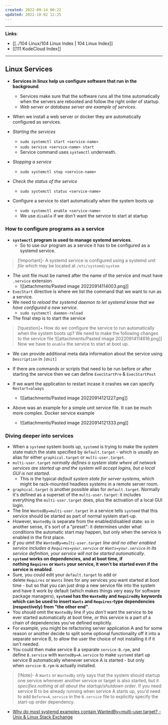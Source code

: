 ```yaml
---
created: 2022-09-14 00:22
updated: 2022-10-02 12:25
---
```

---
**Links**: 
- [[../104 Linux/104 Linux Index | 104 Linux Index]]
- [[111 KodeCloud Index]]

---
## Linux Services
- **Services in linux help us configure software that run in the background**.
	- Services make sure that the software runs all the time automatically when the servers are rebooted and follow the right order of startup.
	- *Web server or database server are example of services*.

- When we install a web server or docker they are automatically configured as services.
- *Starting the services*
	- `sudo systemctl start <service-name>`
	- `sudo service <service-name> start`
	- Service command uses `systemctl` underneath.
- *Stopping a service*
	- `sudo systemctl stop <service-name>`
- *Check the status of the service*
	- `sudo systemctl status <service-name>`
- Configure a service to start automatically when the system boots up
	- `sudo systemctl enable <service-name>`
	- We use `disable` if we don't want the service to start at startup

### How to configure programs as a service
- **`systemctl` program is used to manage systemd services**.
	- So to use our program as a service it has to be configured as a systemd service.

> [!important]- A systemd service is configured using a systemd *unit file* which may be located at `/etc/systemd/system`

- The unit file must be named after the name of the service and must have `.service` extension
	- ![[attachments/Pasted image 20220914114003.png]]
- `ExecStart` directive is where we list the command that we want to run as a service.
- We need to *reload the systemd daemon to let systemd know that we have configured a new service*.
	- `sudo systemctl daemon-reload`
- The final step is to start the service

> [!question]+ How do we configure the service to run automatically when the system boots up?
> We need to make the following changes to the service file
> ![[attachments/Pasted image 20220914114616.png]]
> Now we have to `enable` the service to start at boot up.

- We can provide additional meta data information about the service using `Description` in `[Unit]`
- If there are commands or scripts that need to be run before or after starting the service then we can define `ExecStartPre` & `ExecStartPost`
- If we want the application to restart incase it crashes we can specify `Restart=always`
	- ![[attachments/Pasted image 20220914121227.png]]

- Above was an example for a simple unit service file. It can be much more complex. Docker service example
	- ![[attachments/Pasted image 20220914121333.png]]

### Diving deeper into services
- When a `systemd` system boots up, `systemd` is trying to make the system state match the state specified by `default.target` - which is usually an alias for either `graphical.target` or `multi-user.target`.
- `multi-user.target` *normally defines a system state where all network services are started up and the system will accept logins, but a local GUI is not started*. 
	- This is the typical *default system state for server systems*, which might be rack-mounted headless systems in a remote server room.
- `graphical.target` is another possible alias for `default.target`. Normally it's defined as a superset of the `multi-user.target`: it includes everything the `multi-user.target` does, plus the activation of a local GUI login.
- The line `WantedBy=multi-user.target` in a service tells `systemd` that this service should be started as part of normal system start-up. 
- However, `WantedBy` is separate from the enabled/disabled state: so in another sense, it's sort of a "preset": it determines under what conditions the automatic start may happen, but only when the service is enabled in the first place.
- *If you omit the `WantedBy=multi-user.target` line and no other enabled service includes a `Requires=your.service` or `Wants=your.service` in its service definition, your service will not be started automatically*.
- **`systemd` works on dependencies, and at boot time, if nothing `Requires` or `Wants` your service, it won't be started even if the service is enabled**.
- Sure, you could edit your `default.target` to add or delete `Requires` or `Wants` lines for any services you want started at boot time - but so that you can just drop a new service file into the system and have it work by default (which makes things very easy for software package managers), **`systemd` has the `WantedBy` and `RequiredBy` keywords which can be used to insert `Wants` and `Requires`-type dependencies (respectively) from "the other end"**.
- You should omit the `WantedBy` line if you _don't_ want the service to be ever started automatically at boot time, _or_ this service is a part of a chain of dependencies you've defined explicitly.
- For example, you might be refactoring server application A and for some reason or another decide to split some optional functionality off it into a separate service B, to allow the user the choice of not installing it if it isn't needed. 
- You could then make service B a separate `service-B.rpm`, and define `B.service` with `WantedBy=A.service` to make `systemd` start up service B automatically whenever service A is started - but only when `service-B.rpm` is actually installed.

> [!Note]- A `Wants` or `WantedBy` only says that the system should startup one service whenever another service or target is also started, but it *specifies nothing at all about the startup/shutdown order*. 
> If you need service B to be already running when service A starts up, you'd need to add `Before=A.service` in the `B.service` file to explicitly specify the start-up order dependency.

- [Why do most systemd examples contain WantedBy=multi-user.target? - Unix & Linux Stack Exchange](https://unix.stackexchange.com/questions/506347/why-do-most-systemd-examples-contain-wantedby-multi-user-target) 

